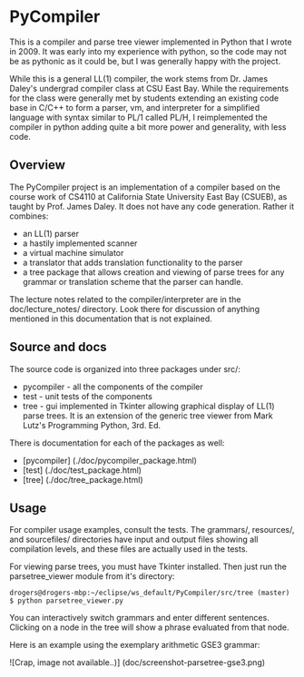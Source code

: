 # PyCompiler
This is a compiler and parse tree viewer implemented in Python that I wrote in 2009.  It was early into 
my experience with python, so the code may not be as pythonic as it could be, but I was generally happy 
with the project.

While this is a general LL(1) compiler, the work stems from Dr. James Daley's 
undergrad compiler class at CSU East Bay. While the requirements for the class were 
generally met by students extending an existing code base in C/C++ to form a parser, vm, and 
interpreter for a simplified language with syntax similar to PL/1 called PL/H, I reimplemented the 
compiler in python adding quite a bit more power and generality, with less code. 

## Overview
The PyCompiler project is an implementation of a compiler based on the course work of CS4110 at 
California State University East Bay (CSUEB), as taught by Prof. James Daley.  It does not have any 
code generation.  Rather it combines:

- an LL(1) parser
- a hastily implemented scanner
- a virtual machine simulator
- a translator that adds translation functionality to the parser
- a tree package that allows creation and viewing of parse trees for any grammar or translation scheme 
that the parser can handle.  

The lecture notes related to the compiler/interpreter
are in the doc/lecture_notes/ directory.  Look there for discussion of anything mentioned in this
documentation that is not explained.  

## Source and docs
The source code is organized into three packages under src/:

- pycompiler - all the components of the compiler
- test - unit tests of the components
- tree - gui implemented in Tkinter allowing graphical display of LL(1) parse trees.  It is an
extension of the generic tree viewer from Mark Lutz's Programming Python, 3rd. Ed.  

There is documentation for each of the packages as well:
- [pycompiler] (./doc/pycompiler_package.html)
- [test] (./doc/test_package.html)
- [tree] (./doc/tree_package.html)

## Usage
For compiler usage examples, consult the tests.  The grammars/, resources/, and sourcefiles/ directories
have input and output files showing all compilation levels, and these files are actually used in
the tests.

For viewing parse trees, you must have Tkinter installed.  Then just run the parsetree_viewer module 
from it's directory:

```
drogers@drogers-mbp:~/eclipse/ws_default/PyCompiler/src/tree (master)
$ python parsetree_viewer.py
```

You can interactively switch grammars and enter different sentences.  Clicking on a
node in the tree will show a phrase evaluated from that node.

Here is an example using the exemplary arithmetic GSE3 grammar:

![Crap, image not available..)] (doc/screenshot-parsetree-gse3.png)

